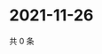 # 2021-11-26

共 0 条

<!-- BEGIN WEIBO -->
<!-- 最后更新时间 Fri Nov 26 2021 12:00:57 GMT+0800 (China Standard Time) -->

<!-- END WEIBO -->
